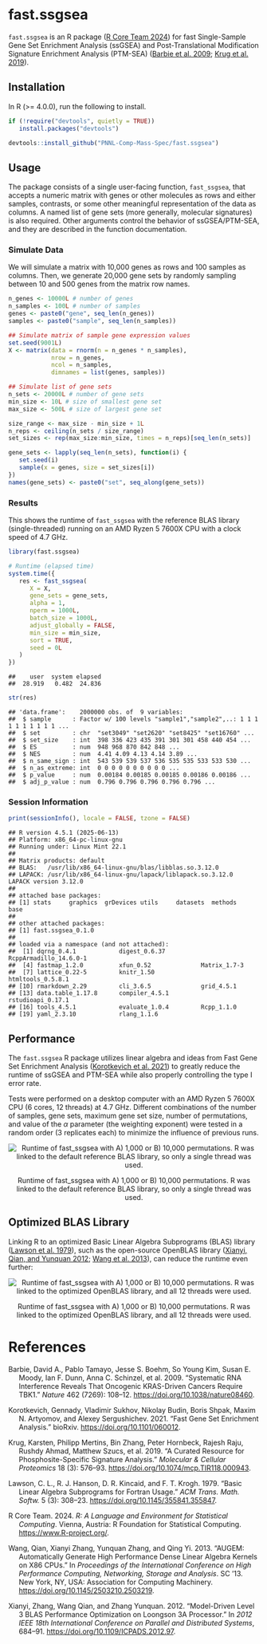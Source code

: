 
# fast.ssgsea

<!-- badges: start -->

<!-- badges: end -->

`fast.ssgsea` is an R package ([R Core Team 2024](#ref-R-core-team)) for
fast Single-Sample Gene Set Enrichment Analysis (ssGSEA) and
Post-Translational Modification Signature Enrichment Analysis (PTM-SEA)
([Barbie et al. 2009](#ref-barbie-systematic-2009); [Krug et al.
2019](#ref-krug-curated-2019)).

## Installation

In R (\>= 4.0.0), run the following to install.

``` r
if (!require("devtools", quietly = TRUE))
   install.packages("devtools")

devtools::install_github("PNNL-Comp-Mass-Spec/fast.ssgsea")
```

## Usage

The package consists of a single user-facing function, `fast_ssgsea`,
that accepts a numeric matrix with genes or other molecules as rows and
either samples, contrasts, or some other meaningful representation of
the data as columns. A named list of gene sets (more generally,
molecular signatures) is also required. Other arguments control the
behavior of ssGSEA/PTM-SEA, and they are described in the function
documentation.

### Simulate Data

We will simulate a matrix with 10,000 genes as rows and 100 samples as
columns. Then, we generate 20,000 gene sets by randomly sampling between
10 and 500 genes from the matrix row names.

``` r
n_genes <- 10000L # number of genes
n_samples <- 100L # number of samples
genes <- paste0("gene", seq_len(n_genes))
samples <- paste0("sample", seq_len(n_samples))

## Simulate matrix of sample gene expression values
set.seed(9001L)
X <- matrix(data = rnorm(n = n_genes * n_samples),
            nrow = n_genes,
            ncol = n_samples,
            dimnames = list(genes, samples))

## Simulate list of gene sets
n_sets <- 20000L # number of gene sets
min_size <- 10L # size of smallest gene set
max_size <- 500L # size of largest gene set

size_range <- max_size - min_size + 1L
n_reps <- ceiling(n_sets / size_range)
set_sizes <- rep(max_size:min_size, times = n_reps)[seq_len(n_sets)]

gene_sets <- lapply(seq_len(n_sets), function(i) {
   set.seed(i)
   sample(x = genes, size = set_sizes[i])
})
names(gene_sets) <- paste0("set", seq_along(gene_sets))
```

### Results

This shows the runtime of `fast_ssgsea` with the reference BLAS library
(single-threaded) running on an AMD Ryzen 5 7600X CPU with a clock speed
of 4.7 GHz.

``` r
library(fast.ssgsea)

# Runtime (elapsed time)
system.time({
   res <- fast_ssgsea(
      X = X,
      gene_sets = gene_sets,
      alpha = 1,
      nperm = 1000L,
      batch_size = 1000L,
      adjust_globally = FALSE,
      min_size = min_size,
      sort = TRUE,
      seed = 0L
   )
})
```

    ##    user  system elapsed 
    ##  28.919   0.482  24.836

``` r
str(res)
```

    ## 'data.frame':    2000000 obs. of  9 variables:
    ##  $ sample      : Factor w/ 100 levels "sample1","sample2",..: 1 1 1 1 1 1 1 1 1 1 ...
    ##  $ set         : chr  "set3049" "set2620" "set8425" "set16760" ...
    ##  $ set_size    : int  398 336 423 435 391 301 301 458 440 454 ...
    ##  $ ES          : num  948 968 870 842 848 ...
    ##  $ NES         : num  4.41 4.09 4.13 4.14 3.89 ...
    ##  $ n_same_sign : int  543 539 539 537 536 535 535 533 533 530 ...
    ##  $ n_as_extreme: int  0 0 0 0 0 0 0 0 0 0 ...
    ##  $ p_value     : num  0.00184 0.00185 0.00185 0.00186 0.00186 ...
    ##  $ adj_p_value : num  0.796 0.796 0.796 0.796 0.796 ...

### Session Information

``` r
print(sessionInfo(), locale = FALSE, tzone = FALSE)
```

    ## R version 4.5.1 (2025-06-13)
    ## Platform: x86_64-pc-linux-gnu
    ## Running under: Linux Mint 22.1
    ## 
    ## Matrix products: default
    ## BLAS:   /usr/lib/x86_64-linux-gnu/blas/libblas.so.3.12.0 
    ## LAPACK: /usr/lib/x86_64-linux-gnu/lapack/liblapack.so.3.12.0  LAPACK version 3.12.0
    ## 
    ## attached base packages:
    ## [1] stats     graphics  grDevices utils     datasets  methods   base     
    ## 
    ## other attached packages:
    ## [1] fast.ssgsea_0.1.0
    ## 
    ## loaded via a namespace (and not attached):
    ##  [1] dqrng_0.4.1            digest_0.6.37          RcppArmadillo_14.6.0-1
    ##  [4] fastmap_1.2.0          xfun_0.52              Matrix_1.7-3          
    ##  [7] lattice_0.22-5         knitr_1.50             htmltools_0.5.8.1     
    ## [10] rmarkdown_2.29         cli_3.6.5              grid_4.5.1            
    ## [13] data.table_1.17.8      compiler_4.5.1         rstudioapi_0.17.1     
    ## [16] tools_4.5.1            evaluate_1.0.4         Rcpp_1.1.0            
    ## [19] yaml_2.3.10            rlang_1.1.6

## Performance

The `fast.ssgsea` R package utilizes linear algebra and ideas from Fast
Gene Set Enrichment Analysis ([Korotkevich et al.
2021](#ref-korotkevich-fast-2021)) to greatly reduce the runtime of
ssGSEA and PTM-SEA while also properly controlling the type I error
rate.

Tests were performed on a desktop computer with an AMD Ryzen 5 7600X CPU
(6 cores, 12 threads) at 4.7 GHz. Different combinations of the number
of samples, gene sets, maximum gene set size, number of permutations,
and value of the $\alpha$ parameter (the weighting exponent) were tested
in a random order (3 replicates each) to minimize the influence of
previous runs.

<div class="figure" style="text-align: center">

<img src="./man/figures/README-figure-1.png" alt="Runtime of fast_ssgsea with A) 1,000 or B) 10,000 permutations. R was linked to the default reference BLAS library, so only a single thread was used."  />
<p class="caption">

Runtime of fast_ssgsea with A) 1,000 or B) 10,000 permutations. R was
linked to the default reference BLAS library, so only a single thread
was used.
</p>

</div>

## Optimized BLAS Library

Linking R to an optimized Basic Linear Algebra Subprograms (BLAS)
library ([Lawson et al. 1979](#ref-blas)), such as the open-source
OpenBLAS library ([Xianyi, Qian, and Yunquan 2012](#ref-openblas-1);
[Wang et al. 2013](#ref-openblas-2)), can reduce the runtime even
further:

<div class="figure" style="text-align: center">

<img src="./man/figures/README-figure-2.png" alt="Runtime of fast_ssgsea with A) 1,000 or B) 10,000 permutations. R was linked to the optimized OpenBLAS library, and all 12 threads were used."  />
<p class="caption">

Runtime of fast_ssgsea with A) 1,000 or B) 10,000 permutations. R was
linked to the optimized OpenBLAS library, and all 12 threads were used.
</p>

</div>

# References

<div id="refs" class="references csl-bib-body hanging-indent"
entry-spacing="0">

<div id="ref-barbie-systematic-2009" class="csl-entry">

Barbie, David A., Pablo Tamayo, Jesse S. Boehm, So Young Kim, Susan E.
Moody, Ian F. Dunn, Anna C. Schinzel, et al. 2009. “Systematic RNA
Interference Reveals That Oncogenic KRAS-Driven Cancers Require TBK1.”
*Nature* 462 (7269): 108–12. <https://doi.org/10.1038/nature08460>.

</div>

<div id="ref-korotkevich-fast-2021" class="csl-entry">

Korotkevich, Gennady, Vladimir Sukhov, Nikolay Budin, Boris Shpak, Maxim
N. Artyomov, and Alexey Sergushichev. 2021. “Fast Gene Set Enrichment
Analysis.” bioRxiv. <https://doi.org/10.1101/060012>.

</div>

<div id="ref-krug-curated-2019" class="csl-entry">

Krug, Karsten, Philipp Mertins, Bin Zhang, Peter Hornbeck, Rajesh Raju,
Rushdy Ahmad, Matthew Szucs, et al. 2019. “A Curated Resource for
Phosphosite-Specific Signature Analysis.” *Molecular & Cellular
Proteomics* 18 (3): 576–93. <https://doi.org/10.1074/mcp.TIR118.000943>.

</div>

<div id="ref-blas" class="csl-entry">

Lawson, C. L., R. J. Hanson, D. R. Kincaid, and F. T. Krogh. 1979.
“Basic Linear Algebra Subprograms for Fortran Usage.” *ACM Trans. Math.
Softw.* 5 (3): 308–23. <https://doi.org/10.1145/355841.355847>.

</div>

<div id="ref-R-core-team" class="csl-entry">

R Core Team. 2024. *R: A Language and Environment for Statistical
Computing*. Vienna, Austria: R Foundation for Statistical Computing.
<https://www.R-project.org/>.

</div>

<div id="ref-openblas-2" class="csl-entry">

Wang, Qian, Xianyi Zhang, Yunquan Zhang, and Qing Yi. 2013. “AUGEM:
Automatically Generate High Performance Dense Linear Algebra Kernels on
X86 CPUs.” In *Proceedings of the International Conference on High
Performance Computing, Networking, Storage and Analysis*. SC ’13. New
York, NY, USA: Association for Computing Machinery.
<https://doi.org/10.1145/2503210.2503219>.

</div>

<div id="ref-openblas-1" class="csl-entry">

Xianyi, Zhang, Wang Qian, and Zhang Yunquan. 2012. “Model-Driven Level 3
BLAS Performance Optimization on Loongson 3A Processor.” In *2012 IEEE
18th International Conference on Parallel and Distributed Systems*,
684–91. <https://doi.org/10.1109/ICPADS.2012.97>.

</div>

</div>

